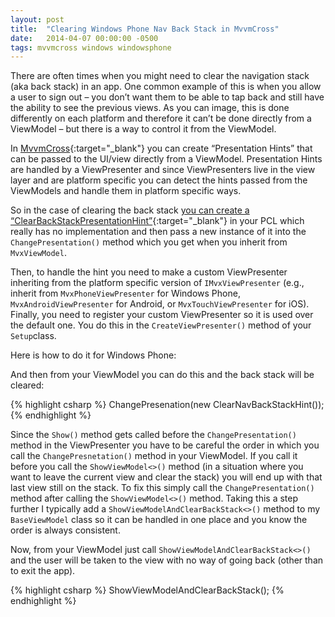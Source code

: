 ```yaml
---
layout: post
title:  "Clearing Windows Phone Nav Back Stack in MvvmCross"
date:   2014-04-07 00:00:00 -0500
tags: mvvmcross windows windowsphone
---
```


There are often times when you might need to clear the navigation stack (aka back stack) in an app.  One common example of this is when you allow a user to sign out – you don’t want them to be able to tap back and still have the ability to see the previous views.  As you can image, this is done differently on each platform and therefore it can’t be done directly from a ViewModel – but there is a way to control it from the ViewModel.

In [MvvmCross](https://mvvmcross.com/){:target="_blank"} you can create “Presentation Hints” that can be passed to the UI/view directly from a ViewModel.  Presentation Hints are handled by a ViewPresenter and since ViewPresenters live in the view layer and are platform specific you can detect the hints passed from the ViewModels and handle them in platform specific ways.

So in the case of clearing the back stack [you can create a “ClearBackStackPresentationHint”](https://github.com/MvvmCross/MvvmCross/wiki/ViewModel--to-ViewModel-navigation#how-do-i-remove-views-and-viewmodels-from-the-back-stack){:target="_blank"} in your PCL which really has no implementation and then pass a new instance of it into the `ChangePresentation()` method which you get when you inherit from `MvxViewModel`.

<script src="https://gist.github.com/edsnider/10035854.js?file=ClearNavBackStackHint.cs"></script>

Then, to handle the hint you need to make a custom ViewPresenter inheriting from the platform specific version of `IMvxViewPresenter` (e.g., inherit from `MvxPhoneViewPresenter` for Windows Phone, `MvxAndroidViewPresenter` for Android, or `MvxTouchViewPresenter` for iOS).  Finally, you need to register your custom ViewPresenter so it is used over the default one.  You do this in the `CreateViewPresenter()` method of your `Setup`class.

Here is how to do it for Windows Phone:

<script src="https://gist.github.com/edsnider/10035854.js?file=CustomWP8ViewPresenter.cs"></script>

<script src="https://gist.github.com/edsnider/10035854.js?file=Setup.cs"></script>

And then from your ViewModel you can do this and the back stack will be cleared:

{% highlight csharp %}
ChangePresenation(new ClearNavBackStackHint());
{% endhighlight %}

Since the `Show()` method gets called before the `ChangePresentation()` method in the ViewPresenter you have to be careful the order in which you call the `ChangePresnetation()` method in your ViewModel. If you call it before you call the `ShowViewModel<>()` method (in a situation where you want to leave the current view and clear the stack) you will end up with that last view still on the stack.  To fix this simply call the `ChangePresentation()` method after calling the `ShowViewModel<>()` method.  Taking this a step further I typically add a `ShowViewModelAndClearBackStack<>()` method to my `BaseViewModel` class so it can be handled in one place and you know the order is always consistent.

<script src="https://gist.github.com/edsnider/10035854.js?file=BaseViewModel.cs"></script>

Now, from your ViewModel just call `ShowViewModelAndClearBackStack<>()` and the user will be taken to the view with no way of going back (other than to exit the app).

{% highlight csharp %}
ShowViewModelAndClearBackStack<WhateverViewModel>();
{% endhighlight %}